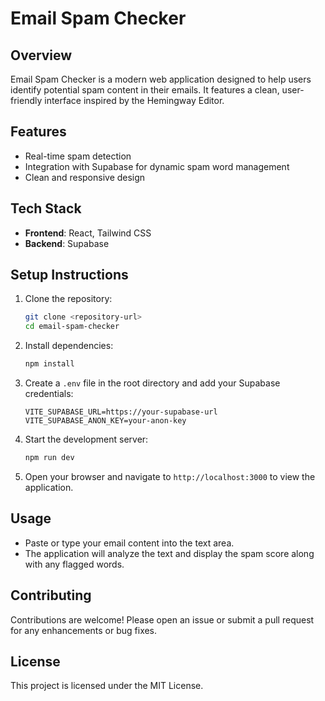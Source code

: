 # Email Spam Checker

  ## Overview
  Email Spam Checker is a modern web application designed to help users identify potential spam content in their emails. It features a clean, user-friendly interface inspired by the Hemingway Editor.

  ## Features
  - Real-time spam detection
  - Integration with Supabase for dynamic spam word management
  - Clean and responsive design

  ## Tech Stack
  - **Frontend**: React, Tailwind CSS
  - **Backend**: Supabase

  ## Setup Instructions
  1. Clone the repository:
     ```bash
     git clone <repository-url>
     cd email-spam-checker
     ```

  2. Install dependencies:
     ```bash
     npm install
     ```

  3. Create a `.env` file in the root directory and add your Supabase credentials:
     ```plaintext
     VITE_SUPABASE_URL=https://your-supabase-url
     VITE_SUPABASE_ANON_KEY=your-anon-key
     ```

  4. Start the development server:
     ```bash
     npm run dev
     ```

  5. Open your browser and navigate to `http://localhost:3000` to view the application.

  ## Usage
  - Paste or type your email content into the text area.
  - The application will analyze the text and display the spam score along with any flagged words.

  ## Contributing
  Contributions are welcome! Please open an issue or submit a pull request for any enhancements or bug fixes.

  ## License
  This project is licensed under the MIT License.
